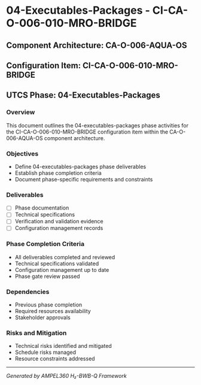 # 04-Executables-Packages - CI-CA-O-006-010-MRO-BRIDGE

## Component Architecture: CA-O-006-AQUA-OS
## Configuration Item: CI-CA-O-006-010-MRO-BRIDGE
## UTCS Phase: 04-Executables-Packages

### Overview
This document outlines the 04-executables-packages phase activities for the CI-CA-O-006-010-MRO-BRIDGE configuration item within the CA-O-006-AQUA-OS component architecture.

### Objectives
- Define 04-executables-packages phase deliverables
- Establish phase completion criteria
- Document phase-specific requirements and constraints

### Deliverables
- [ ] Phase documentation
- [ ] Technical specifications
- [ ] Verification and validation evidence
- [ ] Configuration management records

### Phase Completion Criteria
- All deliverables completed and reviewed
- Technical specifications validated
- Configuration management up to date
- Phase gate review passed

### Dependencies
- Previous phase completion
- Required resources availability
- Stakeholder approvals

### Risks and Mitigation
- Technical risks identified and mitigated
- Schedule risks managed
- Resource constraints addressed

---
*Generated by AMPEL360 H₂-BWB-Q Framework*

